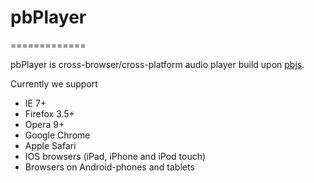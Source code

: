 # pbPlayer
=============

pbPlayer is cross-browser/cross-platform audio player build upon [pbjs]([https://github.com/Saartje87/pbjs]).

Currently we support

- IE 7+
- Firefox 3.5+
- Opera 9+
- Google Chrome
- Apple Safari
- IOS browsers (iPad, iPhone and iPod touch)
- Browsers on Android-phones and tablets
